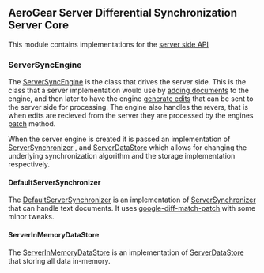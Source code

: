 ## AeroGear Server Differential Synchronization Server Core
This module contains implementations for the [server side API](../api)

### ServerSyncEngine
The [ServerSyncEngine](./src/main/java/org/jboss/aerogear/sync/server/ServerSyncEngine.java) is the class that drives
the server side. This is the class that a server implementation would use by [adding documents](./src/main/java/org/jboss/aerogear/sync/server/ServerSyncEngine.java#L53)
to the engine, and then later to have the engine [generate edits](./src/main/java/org/jboss/aerogear/sync/server/ServerSyncEngine.java#L89)
that can be sent to the server side for processing. The engine also handles the revers, that is when edits are recieved
from the server they are processed by the engines [patch](./src/main/java/org/jboss/aerogear/sync/server/ServerSyncEngine.java#L101)
method.

When the server engine is created it is passed an implementation of [ServerSynchronizer](../api/src/main/java/org/jboss/aerogear/sync/server/ServerSynchronizer.java)
 , and [ServerDataStore](../api/src/main/java/org/jboss/aerogear/sync/server/ServerDataStore.java) which allows for
 changing the underlying synchronization algorithm and the storage implementation respectively.

#### DefaultServerSynchronizer
The [DefaultServerSynchronizer](./src/main/java/org/jboss/aerogear/sync/server/DefaultServerSynchronizer.java) is an
implementation of [ServerSynchronizer](../api/src/main/java/org/jboss/aerogear/sync/server/ServerSynchronizer.java) that
can handle text documents. It uses [google-diff-match-patch](https://code.google.com/p/google-diff-match-patch/) with some minor tweaks.

#### ServerInMemoryDataStore
The [ServerInMemoryDataStore](./src/main/java/org/jboss/aerogear/sync/server/ServerInMemoryDataStore.java) is an
implementation of [ServerDataStore](../api/src/main/java/org/jboss/aerogear/sync/server/ServerDataStore.java) that
storing all data in-memory.


